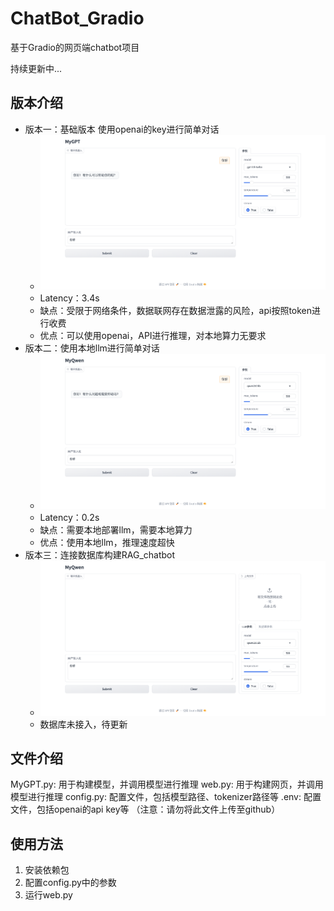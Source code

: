 # ChatBot_Gradio

基于Gradio的网页端chatbot项目

持续更新中...
## 版本介绍
- 版本一：基础版本 使用openai的key进行简单对话 
  - ![alt text](./img/image.png)
  - Latency：3.4s
  - 缺点：受限于网络条件，数据联网存在数据泄露的风险，api按照token进行收费
  - 优点：可以使用openai，API进行推理，对本地算力无要求
- 版本二：使用本地llm进行简单对话
  - ![alt text](./img/image-1.png)
  - Latency：0.2s
  - 缺点：需要本地部署llm，需要本地算力
  - 优点：使用本地llm，推理速度超快
- 版本三：连接数据库构建RAG_chatbot 
  - ![alt text](./img/image-2.png)
  - 数据库未接入，待更新
## 文件介绍
MyGPT.py: 用于构建模型，并调用模型进行推理
web.py: 用于构建网页，并调用模型进行推理
config.py: 配置文件，包括模型路径、tokenizer路径等
.env: 配置文件，包括openai的api key等 （注意：请勿将此文件上传至github）

## 使用方法
1. 安装依赖包
2. 配置config.py中的参数
3. 运行web.py
